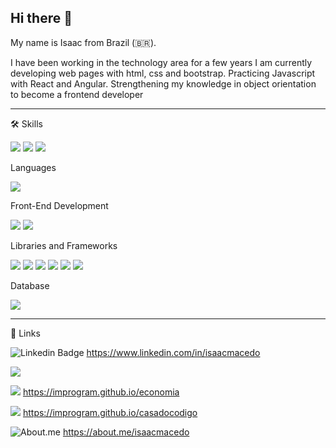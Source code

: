 ## **Hi there** 👋

My name is  Isaac from Brazil (🇧🇷).

I have been working in the technology area for a few years
I am currently developing web pages with html, css and bootstrap.
Practicing Javascript with React and Angular.
Strengthening my knowledge in object orientation to become a frontend developer

________________________________________________________________________________________________________________________________________________________________
🛠️ 
Skills


<img src="https://img.shields.io/badge/Ubuntu-E95420?style=for-the-badge&logo=ubuntu&logoColor=white" />
<img src="https://img.shields.io/badge/Kibana-005571?style=for-the-badge&logo=Kibana&logoColor=white" /> 
<img src="https://img.shields.io/badge/Elastic_Search-005571?style=for-the-badge&logo=elasticsearch&logoColor=white" />


Languages

<img src="https://img.shields.io/badge/JavaScript-323330?style=for-the-badge&logo=javascript&logoColor=F7DF1E" />


Front-End Development

<img src="https://img.shields.io/badge/HTML5-E34F26?style=for-the-badge&logo=html5&logoColor=white" />

<img src="https://img.shields.io/badge/CSS3-1572B6?style=for-the-badge&logo=css3&logoColor=white" />


Libraries and Frameworks

<img src="https://img.shields.io/badge/jQuery-0769AD?style=for-the-badge&logo=jquery&logoColor=white" />

<img src="https://img.shields.io/badge/Bootstrap-563D7C?style=for-the-badge&logo=bootstrap&logoColor=white" />

<img src="https://img.shields.io/badge/React-20232A?style=for-the-badge&logo=react&logoColor=61DAFB" />

<img src="https://img.shields.io/badge/Redux-593D88?style=for-the-badge&logo=redux&logoColor=white" />

<img src="https://img.shields.io/badge/Angular-DD0031?style=for-the-badge&logo=angular&logoColor=white" />

<img src="https://img.shields.io/badge/TypeScript-007ACC?style=for-the-badge&logo=typescript&logoColor=white" />


Database

<img src="https://img.shields.io/badge/Microsoft%20SQL%20Server-CC2927?style=for-the-badge&logo=microsoft%20sql%20server&logoColor=white" />


________________________________________________________________________________________________________________________________________________________________


🔗 Links


![Linkedin Badge](https://img.shields.io/badge/-LinkedIn-blue?style=flat-square&logo=Linkedin&logoColor=white&link=https://www.linkedin.com/in/isaacmacedo)
https://www.linkedin.com/in/isaacmacedo


<img src="https://img.shields.io/badge/GitHub%20Pages-222222?style=for-the-badge&logo=GitHub%20Pages&logoColor=white" />


<img src="https://img.shields.io/badge/website-000000?style=for-the-badge&logo=About.me&logoColor=white" /> https://improgram.github.io/economia


<img src="https://img.shields.io/badge/website-000000?style=for-the-badge&logo=About.me&logoColor=white" /> https://improgram.github.io/casadocodigo



![About.me](https://img.shields.io/badge/-About.me-000000?style=for-the-badge&logo=Aboutme&logoColor=white&link=https://about.me/isaacmacedo)
https://about.me/isaacmacedo


